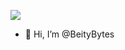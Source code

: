 ![](https://komarev.com/ghpvc/?username=BeityBytes&color=ff69b4)

- 👋 Hi, I’m @BeityBytes
 
<!--- - 👀 I’m interested in ...
- 🌱 I’m currently learning ...
- 💞️ I’m looking to collaborate on ...
- 📫 How to reach me ...
- 😄 Pronouns: ...
- ⚡ Fun fact: ... --->

<!---
BeityBytes/BeityBytes is a ✨ special ✨ repository because its `README.md` (this file) appears on your GitHub profile.
You can click the Preview link to take a look at your changes.
--->
